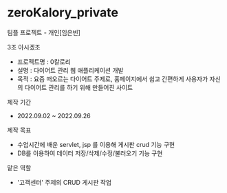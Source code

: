 # zeroKalory_private
팀플 프로젝트 - 개인[임은빈]

3조 아시겠조

- 프로젝트명 : 0칼로리
- 설명 : 다이어트 관리 웹 애플리케이션 개발
- 목적 : 요즘 떠오르는 다이어트 주제로,
홈페이지에서 쉽고 간편하게 사용자가 자신의 다이어트 관리를 하기 위해 만들어진 사이트


제작 기간
- 2022.09.02 ~ 2022.09.26

제작 목표
- 수업시간에 배운 servlet, jsp 를 이용해 게시판 crud 기능 구현
- DB를 이용하여 데이터 저장/삭제/수정/불러오기 기능 구현

맡은 역할
- '고객센터' 주제의 CRUD 게시판 작업

